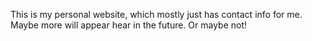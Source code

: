 This is my personal website, which mostly just has contact info for me. Maybe more will appear hear in the future. Or maybe not!
